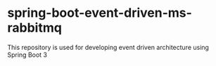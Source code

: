 # spring-boot-event-driven-ms-rabbitmq
This repository is used for developing event driven architecture using Spring Boot 3
